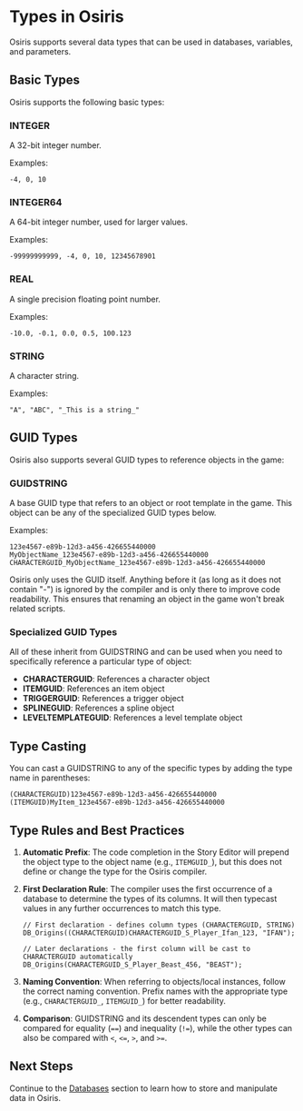 # Types in Osiris

Osiris supports several data types that can be used in databases, variables, and parameters.

## Basic Types

Osiris supports the following basic types:

### INTEGER

A 32-bit integer number.

Examples:
```
-4, 0, 10
```

### INTEGER64

A 64-bit integer number, used for larger values.

Examples:
```
-99999999999, -4, 0, 10, 12345678901
```

### REAL

A single precision floating point number.

Examples:
```
-10.0, -0.1, 0.0, 0.5, 100.123
```

### STRING

A character string.

Examples:
```
"A", "ABC", "_This is a string_"
```

## GUID Types

Osiris also supports several GUID types to reference objects in the game:

### GUIDSTRING

A base GUID type that refers to an object or root template in the game. This object can be any of the specialized GUID types below.

Examples:
```
123e4567-e89b-12d3-a456-426655440000
MyObjectName_123e4567-e89b-12d3-a456-426655440000
CHARACTERGUID_MyObjectName_123e4567-e89b-12d3-a456-426655440000
```

Osiris only uses the GUID itself. Anything before it (as long as it does not contain "-") is ignored by the compiler and is only there to improve code readability. This ensures that renaming an object in the game won't break related scripts.

### Specialized GUID Types

All of these inherit from GUIDSTRING and can be used when you need to specifically reference a particular type of object:

- **CHARACTERGUID**: References a character object
- **ITEMGUID**: References an item object
- **TRIGGERGUID**: References a trigger object
- **SPLINEGUID**: References a spline object
- **LEVELTEMPLATEGUID**: References a level template object

## Type Casting

You can cast a GUIDSTRING to any of the specific types by adding the type name in parentheses:

```
(CHARACTERGUID)123e4567-e89b-12d3-a456-426655440000
(ITEMGUID)MyItem_123e4567-e89b-12d3-a456-426655440000
```

## Type Rules and Best Practices

1. **Automatic Prefix**: The code completion in the Story Editor will prepend the object type to the object name (e.g., `ITEMGUID_`), but this does not define or change the type for the Osiris compiler.

2. **First Declaration Rule**: The compiler uses the first occurrence of a database to determine the types of its columns. It will then typecast values in any further occurrences to match this type.

   ```
   // First declaration - defines column types (CHARACTERGUID, STRING)
   DB_Origins((CHARACTERGUID)CHARACTERGUID_S_Player_Ifan_123, "IFAN");
   
   // Later declarations - the first column will be cast to CHARACTERGUID automatically
   DB_Origins(CHARACTERGUID_S_Player_Beast_456, "BEAST");
   ```

3. **Naming Convention**: When referring to objects/local instances, follow the correct naming convention. Prefix names with the appropriate type (e.g., `CHARACTERGUID_`, `ITEMGUID_`) for better readability.

4. **Comparison**: GUIDSTRING and its descendent types can only be compared for equality (`==`) and inequality (`!=`), while the other types can also be compared with `<`, `<=`, `>`, and `>=`.

## Next Steps

Continue to the [Databases](Databases.md) section to learn how to store and manipulate data in Osiris.
